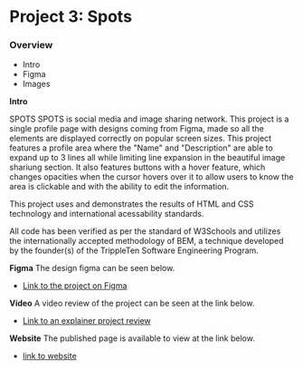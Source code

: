 # Project 3: Spots

### Overview

- Intro
- Figma
- Images

**Intro**

SPOTS
SPOTS is social media and image sharing network. This project is a single profile page with designs coming from Figma, made so all the elements are displayed correctly on popular screen sizes. This project features a profile area where the "Name" and "Description" are able to expand up to 3 lines all while limiting line expansion in the beautiful image shariung section. It also features buttons with a hover feature, which changes opacities when the cursor hovers over it to allow users to know the area is clickable and with the ability to edit the information.

This project uses and demonstrates the results of HTML and CSS technology and international acessability standards.

All code has been verified as per the standard of W3Schools and utilizes the internationally accepted methodology of BEM, a technique developed by the founder(s) of the TrippleTen Software Engineering Program.

**Figma**
The design figma can be seen below.

- [Link to the project on Figma](https://www.figma.com/file/BBNm2bC3lj8QQMHlnqRsga/Sprint-3-Project-%E2%80%94-Spots?type=design&node-id=2%3A60&mode=design&t=afgNFybdorZO6cQo-1)

**Video**
A video review of the project can be seen at the link below.

- [Link to an explainer project review](https://drive.google.com/file/d/1j3ScY1TrVTye48G6P-4y7SD34FFYcW7-/view?usp=sharing)

**Website**
The published page is available to view at the link below.

- [link to website](https://tamaraheater.github.io/se_project3_spots/)

